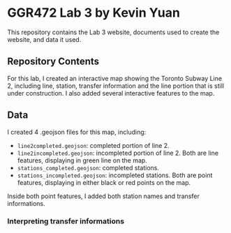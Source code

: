 # GGR472 Lab 3 by Kevin Yuan

This repository contains the Lab 3 website, documents used to create the website, and data it used. 

## Repository Contents
For this lab, I created an interactive map showing the Toronto Subway Line 2, including line, station, transfer information and the line portion that is still under construction. I also added several interactive features to the map. 

## Data
I created 4 .geojson files for this map, including:

- `line2completed.geojson`: completed portion of line 2.
- `line2incompleted.geojson`: incompleted portion of line 2.
Both are line features, displaying in green line on the map.
- `stations_completed.geojson`: completed stations.
- `stations_incompleted.geojson`: incompleted stations.
Both are point features, displaying in either black or red points on the map.



Inside both point features, I added both station names and transfer informations.

### Interpreting transfer informations

